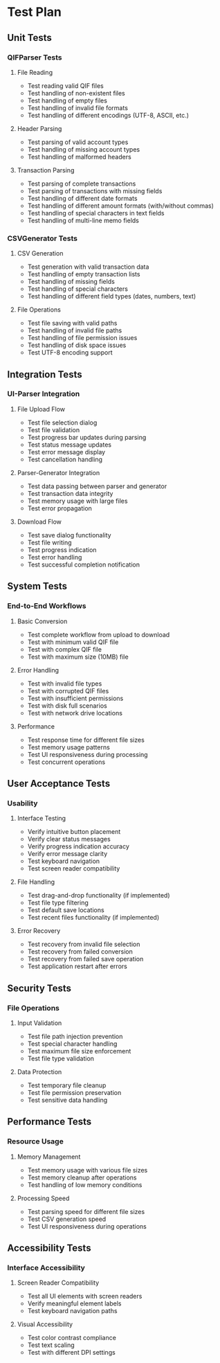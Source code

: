 # Test Plan

## Unit Tests

### QIFParser Tests
1. File Reading
   - Test reading valid QIF files
   - Test handling of non-existent files
   - Test handling of empty files
   - Test handling of invalid file formats
   - Test handling of different encodings (UTF-8, ASCII, etc.)

2. Header Parsing
   - Test parsing of valid account types
   - Test handling of missing account types
   - Test handling of malformed headers

3. Transaction Parsing
   - Test parsing of complete transactions
   - Test parsing of transactions with missing fields
   - Test handling of different date formats
   - Test handling of different amount formats (with/without commas)
   - Test handling of special characters in text fields
   - Test handling of multi-line memo fields

### CSVGenerator Tests
1. CSV Generation
   - Test generation with valid transaction data
   - Test handling of empty transaction lists
   - Test handling of missing fields
   - Test handling of special characters
   - Test handling of different field types (dates, numbers, text)

2. File Operations
   - Test file saving with valid paths
   - Test handling of invalid file paths
   - Test handling of file permission issues
   - Test handling of disk space issues
   - Test UTF-8 encoding support

## Integration Tests

### UI-Parser Integration
1. File Upload Flow
   - Test file selection dialog
   - Test file validation
   - Test progress bar updates during parsing
   - Test status message updates
   - Test error message display
   - Test cancellation handling

2. Parser-Generator Integration
   - Test data passing between parser and generator
   - Test transaction data integrity
   - Test memory usage with large files
   - Test error propagation

3. Download Flow
   - Test save dialog functionality
   - Test file writing
   - Test progress indication
   - Test error handling
   - Test successful completion notification

## System Tests

### End-to-End Workflows
1. Basic Conversion
   - Test complete workflow from upload to download
   - Test with minimum valid QIF file
   - Test with complex QIF file
   - Test with maximum size (10MB) file

2. Error Handling
   - Test with invalid file types
   - Test with corrupted QIF files
   - Test with insufficient permissions
   - Test with disk full scenarios
   - Test with network drive locations

3. Performance
   - Test response time for different file sizes
   - Test memory usage patterns
   - Test UI responsiveness during processing
   - Test concurrent operations

## User Acceptance Tests

### Usability
1. Interface Testing
   - Verify intuitive button placement
   - Verify clear status messages
   - Verify progress indication accuracy
   - Verify error message clarity
   - Test keyboard navigation
   - Test screen reader compatibility

2. File Handling
   - Test drag-and-drop functionality (if implemented)
   - Test file type filtering
   - Test default save locations
   - Test recent files functionality (if implemented)

3. Error Recovery
   - Test recovery from invalid file selection
   - Test recovery from failed conversion
   - Test recovery from failed save operation
   - Test application restart after errors

## Security Tests

### File Operations
1. Input Validation
   - Test file path injection prevention
   - Test special character handling
   - Test maximum file size enforcement
   - Test file type validation

2. Data Protection
   - Test temporary file cleanup
   - Test file permission preservation
   - Test sensitive data handling

## Performance Tests

### Resource Usage
1. Memory Management
   - Test memory usage with various file sizes
   - Test memory cleanup after operations
   - Test handling of low memory conditions

2. Processing Speed
   - Test parsing speed for different file sizes
   - Test CSV generation speed
   - Test UI responsiveness during operations

## Accessibility Tests

### Interface Accessibility
1. Screen Reader Compatibility
   - Test all UI elements with screen readers
   - Verify meaningful element labels
   - Test keyboard navigation paths

2. Visual Accessibility
   - Test color contrast compliance
   - Test text scaling
   - Test with different DPI settings 